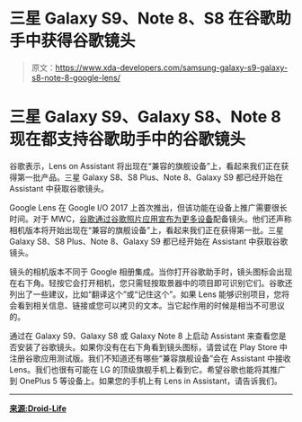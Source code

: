 # 三星 Galaxy S9、Note 8、S8 在谷歌助手中获得谷歌镜头

> 原文：<https://www.xda-developers.com/samsung-galaxy-s9-galaxy-s8-note-8-google-lens/>

# 三星 Galaxy S9、Galaxy S8、Note 8 现在都支持谷歌助手中的谷歌镜头

谷歌表示，Lens on Assistant 将出现在“兼容的旗舰设备”上，看起来我们正在获得第一批产品。三星 Galaxy S8、S8 Plus、Note 8、Galaxy S9 都已经开始在 Assistant 中获取谷歌镜头。

Google Lens 在 Google I/O 2017 上首次推出，但该功能在设备上推广需要很长时间。对于 MWC，[谷歌通过谷歌照片应用宣布为更多设备](https://www.xda-developers.com/google-lens-rollout-google-photos-android/)配备镜头。他们还声称相机版本将开始出现在“兼容的旗舰设备”上，看起来我们正在获得第一批。三星 Galaxy S8、S8 Plus、Note 8、Galaxy S9 都已经开始在 Assistant 中获取谷歌镜头。

镜头的相机版本不同于 Google 相册集成。当你打开谷歌助手时，镜头图标会出现在右下角。轻按它会打开相机，您只需轻按取景器中的项目即可识别它们。谷歌还列出了一些建议，比如“翻译这个”或“记住这个”。如果 Lens 能够识别项目，您将会看到相关信息、链接或您可以拷贝的文本。当它起作用的时候是相当不可思议的。

通过在 Galaxy S9、Galaxy S8 或 Galaxy Note 8 上启动 Assistant 来查看您是否安装了谷歌镜头。如果你没有在右下角看到镜头图标，请尝试在 Play Store 中注册谷歌应用测试版。我们不知道还有哪些“兼容旗舰设备”会在 Assistant 中接收 Lens。我们也很有可能在 LG 的顶级旗舰手机上看到它。希望谷歌也能将其推广到 OnePlus 5 等设备上。如果您的手机上有 Lens in Assistant，请告诉我们。

* * *

[**来源:Droid-Life**](https://www.droid-life.com/2018/03/12/galaxy-note-8-s8-and-galaxy-s9-get-access-to-camera-based-google-lens-experience/)